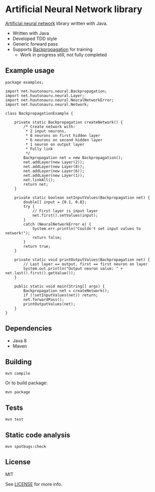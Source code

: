 # Artificial Neural Network library

[Artificial neural network](https://en.wikipedia.org/wiki/Artificial_neural_network) library written with Java.

- Written with Java
- Developed TDD style
- Generic forward pass
- Supports [Backpropagation](https://en.wikipedia.org/wiki/Backpropagation) for training
  * Work in progress still, not fully completed


## Example usage

```
package examples;

import net.huutonauru.neural.Backpropagation;
import net.huutonauru.neural.Layer;
import net.huutonauru.neural.NeuralNetworkError;
import net.huutonauru.neural.Network;

class BackpropagationExample {

    private static Backpropagation createNetwork() {
        /* Create network with:
         * 2 input neurons,
         * 8 neurons on first hidden layer
         * 6 neurons on second hidden layer
         * 1 neuron on output layer
         * Fully link
         */
        Backpropagation net = new Backpropagation();
        net.addLayer(new Layer(2));
        net.addLayer(new Layer(8));
        net.addLayer(new Layer(6));
        net.addLayer(new Layer(1));
        net.linkAll();
        return net;
    }

    private static boolean setInputValues(Backpropagation net) {
        double[] input = {0.1, 0.8};
        try {
            // First layer is input layer
            net.first().setValues(input);
        }
        catch (NeuralNetworkError e) {
            System.err.println("Couldn't set input values to network!");
            return false;
        }
        return true;
    }

    private static void printOutputValues(Backpropagation net) {
        // Last layer == output, first == first neuron on layer
        System.out.println("Output neuron value: " + net.last().first().getValue());
    }

    public static void main(String[] args) {
        Backpropagation net = createNetwork();
        if (!setInputValues(net)) return;
        net.forwardPass();
        printOutputValues(net);
    }
}
```

## Dependencies

 - Java 8
 - Maven

## Building

    mvn compile

Or to build package:

    mvn package

## Tests

    mvn test

## Static code analysis

    mvn spotbugs:check

## License

MIT

See [LICENSE](LICENSE) for more info.
